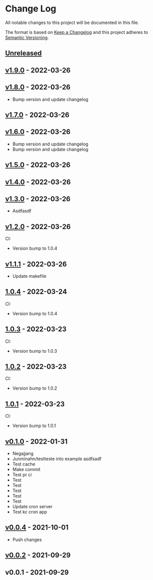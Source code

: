 # Change Log

All notable changes to this project will be documented in this file.

The format is based on [Keep a Changelog](http://keepachangelog.com/) and this
project adheres to [Semantic Versioning](http://semver.org/).

<a name="unreleased"></a>
## [Unreleased]



<a name="v1.9.0"></a>
## [v1.9.0] - 2022-03-26



<a name="v1.8.0"></a>
## [v1.8.0] - 2022-03-26

- Bump version and update changelog


<a name="v1.7.0"></a>
## [v1.7.0] - 2022-03-26



<a name="v1.6.0"></a>
## [v1.6.0] - 2022-03-26

- Bump version and update changelog
- Bump version and update changelog


<a name="v1.5.0"></a>
## [v1.5.0] - 2022-03-26



<a name="v1.4.0"></a>
## [v1.4.0] - 2022-03-26



<a name="v1.3.0"></a>
## [v1.3.0] - 2022-03-26

- Asdfasdf


<a name="v1.2.0"></a>
## [v1.2.0] - 2022-03-26
CI:
- Version bump to 1.0.4


<a name="v1.1.1"></a>
## [v1.1.1] - 2022-03-26

- Update makefile


<a name="1.0.4"></a>
## [1.0.4] - 2022-03-24
CI:
- Version bump to 1.0.4


<a name="1.0.3"></a>
## [1.0.3] - 2022-03-23
CI:
- Version bump to 1.0.3


<a name="1.0.2"></a>
## [1.0.2] - 2022-03-23
CI:
- Version bump to 1.0.2


<a name="1.0.1"></a>
## [1.0.1] - 2022-03-23
CI:
- Version bump to 1.0.1


<a name="v0.1.0"></a>
## [v0.1.0] - 2022-01-31

- Negajjang
- Junminahn/testteste into example asdfsadf
- Test cache
- Make commit
- Test pr ci
- Test
- Test
- Test
- Test
- Test
- Update cron server
- Test kc cron app


<a name="v0.0.4"></a>
## [v0.0.4] - 2021-10-01

- Push changes


<a name="v0.0.2"></a>
## [v0.0.2] - 2021-09-29



<a name="v0.0.1"></a>
## v0.0.1 - 2021-09-29



[Unreleased]: https://github.com/junminahn/testteste/compare/v1.9.0...HEAD
[v1.9.0]: https://github.com/junminahn/testteste/compare/v1.8.0...v1.9.0
[v1.8.0]: https://github.com/junminahn/testteste/compare/v1.7.0...v1.8.0
[v1.7.0]: https://github.com/junminahn/testteste/compare/v1.6.0...v1.7.0
[v1.6.0]: https://github.com/junminahn/testteste/compare/v1.5.0...v1.6.0
[v1.5.0]: https://github.com/junminahn/testteste/compare/v1.4.0...v1.5.0
[v1.4.0]: https://github.com/junminahn/testteste/compare/v1.3.0...v1.4.0
[v1.3.0]: https://github.com/junminahn/testteste/compare/v1.2.0...v1.3.0
[v1.2.0]: https://github.com/junminahn/testteste/compare/v1.1.1...v1.2.0
[v1.1.1]: https://github.com/junminahn/testteste/compare/1.0.4...v1.1.1
[1.0.4]: https://github.com/junminahn/testteste/compare/1.0.3...1.0.4
[1.0.3]: https://github.com/junminahn/testteste/compare/1.0.2...1.0.3
[1.0.2]: https://github.com/junminahn/testteste/compare/1.0.1...1.0.2
[1.0.1]: https://github.com/junminahn/testteste/compare/v0.1.0...1.0.1
[v0.1.0]: https://github.com/junminahn/testteste/compare/v0.0.4...v0.1.0
[v0.0.4]: https://github.com/junminahn/testteste/compare/v0.0.2...v0.0.4
[v0.0.2]: https://github.com/junminahn/testteste/compare/v0.0.1...v0.0.2
